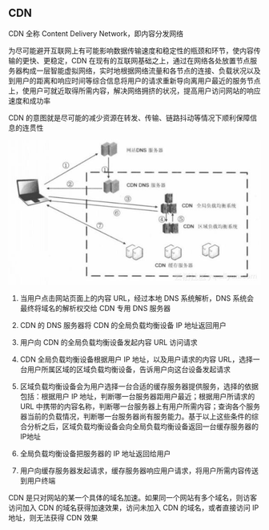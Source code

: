 ## CDN

CDN 全称 Content Delivery Network，即内容分发网络

为尽可能避开互联网上有可能影响数据传输速度和稳定性的瓶颈和环节，使内容传输的更快、更稳定，CDN 在现有的互联网基础之上，通过在网络各处放置节点服务器构成一层智能虚拟网络，实时地根据网络流量和各节点的连接、负载状况以及到用户的距离和响应时间等综合信息将用户的请求重新导向离用户最近的服务节点上，使用户可就近取得所需内容，解决网络拥挤的状况，提高用户访问网站的响应速度和成功率

CDN 的意图就是尽可能的减少资源在转发、传输、链路抖动等情况下顺利保障信息的连贯性

![](../Picture/Network/cdn/01.jpg)

1. 当用户点击网站页面上的内容 URL，经过本地 DNS 系统解析，DNS 系统会最终将域名的解析权交给 CDN 专用 DNS 服务器

2. CDN 的 DNS 服务器将 CDN 的全局负载均衡设备 IP 地址返回用户

3. 用户向 CDN 的全局负载均衡设备发起内容 URL 访问请求

4. CDN 全局负载均衡设备根据用户 IP 地址，以及用户请求的内容 URL，选择一台用户所属区域的区域负载均衡设备，告诉用户向这台设备发起请求

5. 区域负载均衡设备会为用户选择一台合适的缓存服务器提供服务，选择的依据包括：根据用户 IP 地址，判断哪一台服务器距用户最近；根据用户所请求的 URL 中携带的内容名称，判断哪一台服务器上有用户所需内容；查询各个服务器当前的负载情况，判断哪一台服务器尚有服务能力。基于以上这些条件的综合分析之后，区域负载均衡设备会向全局负载均衡设备返回一台缓存服务器的IP地址

6. 全局负载均衡设备把服务器的 IP 地址返回给用户

7. 用户向缓存服务器发起请求，缓存服务器响应用户请求，将用户所需内容传送到用户终端

CDN 是只对网站的某一个具体的域名加速。如果同一个网站有多个域名，则访客访问加入 CDN 的域名获得加速效果，访问未加入 CDN 的域名，或者直接访问 IP 地址，则无法获得 CDN 效果
